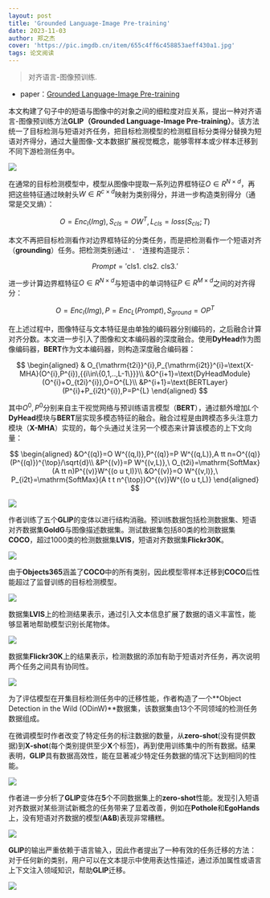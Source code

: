 ```yaml
---
layout: post
title: 'Grounded Language-Image Pre-training'
date: 2023-11-03
author: 郑之杰
cover: 'https://pic.imgdb.cn/item/655c4ff6c458853aeff430a1.jpg'
tags: 论文阅读
---
```


> 对齐语言-图像预训练.

- paper：[Grounded Language-Image Pre-training](https://arxiv.org/abs/2112.03857)

本文构建了句子中的短语与图像中的对象之间的细粒度对应关系，提出一种对齐语言-图像预训练方法**GLIP（Grounded Language-Image Pre-training）**。该方法统一了目标检测与短语对齐任务，把目标检测模型的检测框目标分类得分替换为短语对齐得分，通过大量图像-文本数据扩展视觉概念，能够零样本或少样本迁移到不同下游检测任务中。

![](https://pic.imgdb.cn/item/655c52d7c458853aeffe210a.jpg)

在通常的目标检测模型中，模型从图像中提取一系列边界框特征$O\in R^{N\times d}$，再把这些特征通过映射头$W\in R^{c\times d}$映射为类别得分，并进一步构造类别得分（通常是交叉熵）：

$$
O=Enc_I(Img),S_{cls} = OW^T,L_{cls} = loss(S_{cls};T)
$$

本文不再把目标检测看作对边界框特征的分类任务，而是把检测看作一个短语对齐（**grounding**）任务。把检测类别通过`'. '`连接构造提示：

$$
Prompt = '\text{cls1. cls2. cls3.}'
$$

进一步计算边界框特征$O\in R^{N\times d}$与短语中的单词特征$P\in R^{M\times d}$之间的对齐得分：

$$
O=Enc_I(Img), P=Enc_L(Prompt),S_{ground}=OP^T
$$

在上述过程中，图像特征与文本特征是由单独的编码器分别编码的，之后融合计算对齐分数。本文进一步引入了图像和文本编码器的深度融合。使用**DyHead**作为图像编码器，**BERT**作为文本编码器，则构造深度融合编码器：

$$
\begin{aligned}
& O_{\mathrm{t2i}}^{i},P_{\mathrm{i2t}}^{i}=\text{X-MHA}(O^{i},P^{i}),{{i\in\{0,1,..,L-1\}}}\\
&O^{i+1}=\text{DyHeadModule}(O^{i}+O_{t2i}^{i}),O=O^{L}\\
&P^{i+1}=\text{BERTLayer}(P^{i}+P_{i2t}^{i}),P=P^{L}
\end{aligned}
$$

其中$O^0,P^0$分别来自主干视觉网络与预训练语言模型（**BERT**），通过额外增加$L$个**DyHead**模块与**BERT**层实现多模态特征的融合。融合过程是由跨模态多头注意力模块（**X-MHA**）实现的，每个头通过关注另一个模态来计算该模态的上下文向量：

$$
\begin{aligned}
&O^{(q)}=O W^{(q,I)},P^{(q)}=P W^{(q,L)},A tt n=O^{(q)}(P^{(q)})^{\top}/\sqrt{d}\\
&P^{(v)}=P W^{(v,L)},\ O_{t2i}=\mathrm{SoftMax}(A tt n)P^{(v)}W^{(o u t,I)}\\
&O^{(v)}=O W^{(v,I)},\ P_{i2t}=\mathrm{SoftMax}(A t t n^{\top})O^{(v)}W^{(o u t,L)}
\end{aligned}
$$

![](https://pic.imgdb.cn/item/655c6111c458853aef2d9091.jpg)

作者训练了五个**GLIP**的变体以进行结构消融。预训练数据包括检测数据集、短语对齐数据集**GoldG**与图像描述数据集。测试数据集包括$80$类的检测数据集**COCO**，超过$1000$类的检测数据集**LVIS**，短语对齐数据集**Flickr30K**。

![](https://pic.imgdb.cn/item/655c65bdc458853aef3c824e.jpg)

由于**Objects365**涵盖了**COCO**中的所有类别，因此模型零样本迁移到**COCO**后性能超过了监督训练的目标检测模型。

![](https://pic.imgdb.cn/item/655c678dc458853aef426f17.jpg)

数据集**LVIS**上的检测结果表示，通过引入文本信息扩展了数据的语义丰富性，能够显著地帮助模型识别长尾物体。

![](https://pic.imgdb.cn/item/655c685bc458853aef44ba3f.jpg)

数据集**Flickr30K**上的结果表示，检测数据的添加有助于短语对齐任务，再次说明两个任务之间具有协同性。

![](https://pic.imgdb.cn/item/655c68e3c458853aef465015.jpg)

为了评估模型在开集目标检测任务中的迁移性能，作者构造了一个**Object Detection in the Wild (ODinW)**数据集，该数据集由$13$个不同领域的检测任务数据组成。

在微调模型时作者改变了特定任务的标注数据的数量，从**zero-shot**(没有提供数据)到**X-shot**(每个类别提供至少**X**个标签)，再到使用训练集中的所有数据。结果表明，**GLIP**具有数据高效性，能在显著减少特定任务数据的情况下达到相同的性能。

![](https://pic.imgdb.cn/item/655c6a48c458853aef4aaad9.jpg)

作者进一步分析了**GLIP**变体在**5**个不同数据集上的**zero-shot**性能。发现引入短语对齐数据对某些测试新概念的任务带来了显着改善，例如在**Pothole**和**EgoHands**上，没有短语对齐数据的模型(**A&B**)表现非常糟糕。

![](https://pic.imgdb.cn/item/655c6ad8c458853aef4c8561.jpg)

**GLIP**的输出严重依赖于语言输入，因此作者提出了一种有效的任务迁移的方法：对于任何新的类别，用户可以在文本提示中使用表达性描述，通过添加属性或语言上下文注入领域知识，帮助**GLIP**迁移。

![](https://pic.imgdb.cn/item/655c6b59c458853aef4e8455.jpg)

